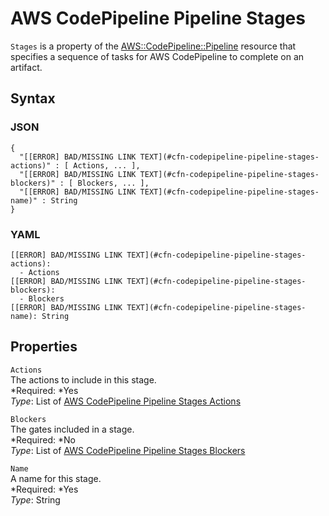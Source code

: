 # AWS CodePipeline Pipeline Stages<a name="aws-properties-codepipeline-pipeline-stages"></a>

`Stages` is a property of the [AWS::CodePipeline::Pipeline](aws-resource-codepipeline-pipeline.md) resource that specifies a sequence of tasks for AWS CodePipeline to complete on an artifact\.

## Syntax<a name="w3ab2c21c14d386b5"></a>

### JSON<a name="aws-properties-codepipeline-pipeline-stages-syntax.json"></a>

```
{
  "[[ERROR] BAD/MISSING LINK TEXT](#cfn-codepipeline-pipeline-stages-actions)" : [ Actions, ... ],
  "[[ERROR] BAD/MISSING LINK TEXT](#cfn-codepipeline-pipeline-stages-blockers)" : [ Blockers, ... ],
  "[[ERROR] BAD/MISSING LINK TEXT](#cfn-codepipeline-pipeline-stages-name)" : String
}
```

### YAML<a name="aws-properties-codepipeline-pipeline-stages-syntax.yaml"></a>

```
[[ERROR] BAD/MISSING LINK TEXT](#cfn-codepipeline-pipeline-stages-actions):
  - Actions
[[ERROR] BAD/MISSING LINK TEXT](#cfn-codepipeline-pipeline-stages-blockers):
  - Blockers
[[ERROR] BAD/MISSING LINK TEXT](#cfn-codepipeline-pipeline-stages-name): String
```

## Properties<a name="w3ab2c21c14d386b7"></a>

`Actions`  
The actions to include in this stage\.  
*Required: *Yes  
*Type*: List of [AWS CodePipeline Pipeline Stages Actions](aws-properties-codepipeline-pipeline-stages-actions.md)

`Blockers`  
The gates included in a stage\.  
*Required: *No  
*Type*: List of [AWS CodePipeline Pipeline Stages Blockers](aws-properties-codepipeline-pipeline-stages-blockers.md)

`Name`  
A name for this stage\.  
*Required: *Yes  
*Type*: String